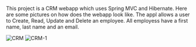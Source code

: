 This project is a CRM webapp which uses Spring MVC and Hibernate.
Here are some pictures on how does the webapp look like.
The appl allows a user to Create, Read, Update and Delete an employee. All employess have a first name, last name and an email.

![CRM](https://user-images.githubusercontent.com/43081882/87889277-762cb280-c9f6-11ea-92f1-11584c07cea2.PNG)
![CRM-1](https://user-images.githubusercontent.com/43081882/87889279-762cb280-c9f6-11ea-865c-d2edc5481cd2.PNG)
